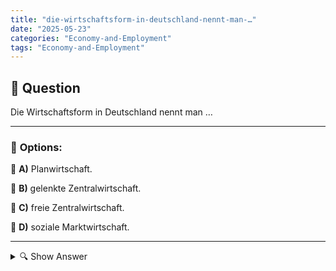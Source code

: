 ```yaml
---
title: "die-wirtschaftsform-in-deutschland-nennt-man-…"
date: "2025-05-23"
categories: "Economy-and-Employment"
tags: "Economy-and-Employment"
---
```


## 📌 **Question**

Die Wirtschaftsform in Deutschland nennt man …



---

### 📝 **Options:**

🔘 **A)** Planwirtschaft.

🔘 **B)** gelenkte Zentralwirtschaft.

🔘 **C)** freie Zentralwirtschaft.

🔘 **D)** soziale Marktwirtschaft.

---

<details>
  <summary>🔍 Show Answer</summary>

  <p>
💡  <b>Correct Answer:</b>  d
  </p>
  <p>
    📖<b>Explanation:</b>
    Deutschland ist bekannt für seine soziale Marktwirtschaft, ein System, das Elemente des freien Marktes mit staatlicher Regulierung verbindet, um soziale Gerechtigkeit zu gewährleisten. Dieses Modell fördert Wettbewerb und wirtschaftliche Effizienz, während es gleichzeitig soziale Sicherheit und Wohlstand für alle Bürger anstrebt. Es unterscheidet sich von Planwirtschaften, die staatlich kontrolliert sind, und reinen freien Marktwirtschaften, die weniger reguliert werden. Die soziale Marktwirtschaft ist ein Eckpfeiler der deutschen Wirtschaftspolitik und hat maßgeblich zur Stabilität und dem Wachstum des Landes beigetragen.
  </p>
</details>
